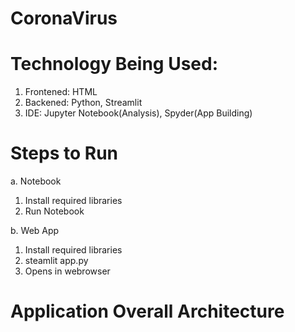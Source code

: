 # CoronaVirus

# Technology Being Used:

1. Frontened: HTML
2. Backened: Python, Streamlit
3. IDE: Jupyter Notebook(Analysis), Spyder(App Building)

# Steps to Run

a. Notebook
  1. Install required libraries
  2. Run Notebook

b. Web App
  1. Install required libraries
  2. steamlit app.py
  3. Opens in webrowser
  
# Application Overall Architecture
